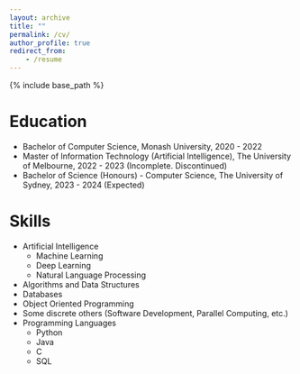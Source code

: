 ```yaml
---
layout: archive
title: ""
permalink: /cv/
author_profile: true
redirect_from:
    - /resume
---
```


{% include base_path %}

# Education

-   Bachelor of Computer Science, Monash University, 2020 - 2022
-   Master of Information Technology (Artificial Intelligence), The University of Melbourne, 2022 - 2023 (Incomplete. Discontinued)
-   Bachelor of Science (Honours) - Computer Science, The University of Sydney, 2023 - 2024 (Expected)

<!-- # Work experience

-   Summer 2015: Research Assistant

    -   Github University
    -   Duties included: Tagging issues
    -   Supervisor: Professor Git -->

# Skills

-   Artificial Intelligence
    -   Machine Learning
    -   Deep Learning
    -   Natural Language Processing
-   Algorithms and Data Structures
-   Databases
-   Object Oriented Programming
-   Some discrete others (Software Development, Parallel Computing, etc.)
-   Programming Languages
    -   Python
    -   Java
    -   C
    -   SQL

<!-- # Publications

  <ul>{% for post in site.publications %}
    {% include archive-single-cv.html %}
  {% endfor %}</ul>

Talks
======
  <ul>{% for post in site.talks %}
    {% include archive-single-talk-cv.html %}
  {% endfor %}</ul>

Teaching
======
  <ul>{% for post in site.teaching %}
    {% include archive-single-cv.html %}
  {% endfor %}</ul>

Service and leadership
======
* Currently signed in to 43 different slack teams -->
